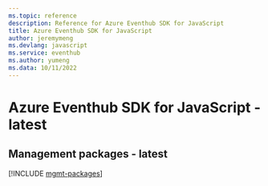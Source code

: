 ```yaml
---
ms.topic: reference
description: Reference for Azure Eventhub SDK for JavaScript
title: Azure Eventhub SDK for JavaScript
author: jeremymeng
ms.devlang: javascript
ms.service: eventhub
ms.author: yumeng
ms.data: 10/11/2022
---
```

# Azure Eventhub SDK for JavaScript - latest

## Management packages - latest
[!INCLUDE [mgmt-packages](eventhub-mgmt-index.md)]